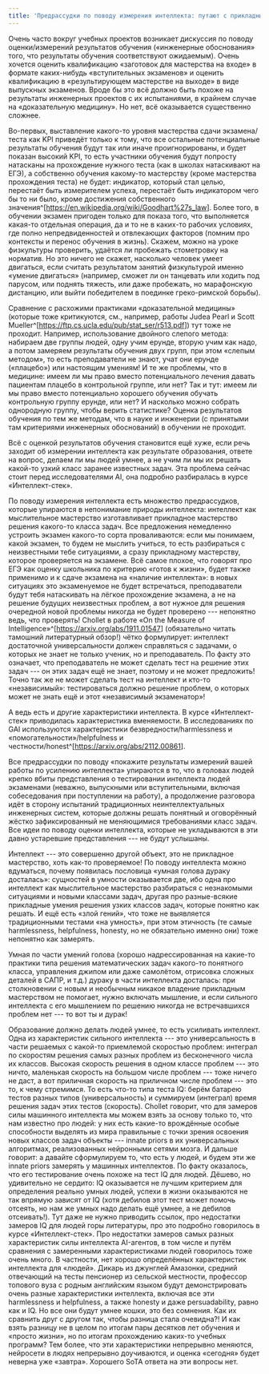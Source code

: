 ```yaml
---
title: 'Предрассудки по поводу измерения интеллекта: путают с прикладными курсами'
---
```


Очень часто вокруг учебных проектов возникает дискуссия по поводу
оценки/измерений результатов обучения («инженерные обоснования» того,
что результаты обучения соответствуют ожидаемым). Очень хочется оценить
квалификацию «заготовок для мастерства на входе» в формате каких-нибудь
«вступительных экзаменов» и оценить квалификацию в «результирующем
мастерстве на выходе» в виде выпускных экзаменов. Вроде бы это всё
должно быть похоже на результаты инженерных проектов с их испытаниями, в
крайнем случае на «доказательную медицину». Но нет, всё оказывается
существенно сложнее.

Во-первых, выставление какого-то уровня мастерства сдачи экзамена/теста
как KPI приведёт только к тому, что все остальные потенциальные
результаты обучения будут так или иначе проигнорированы, и будет показан
высокий KPI, то есть участники обучения будут попросту натасканы на
прохождение нужного теста (как в школах натаскивают на ЕГЭ), а
собственно обучения какому-то мастерству (кроме мастерства прохождения
теста) не будет: индикатор, который стал целью, перестаёт быть
измерителем успеха, перестаёт быть индикатором чего бы то ни было, кроме
достижения собственного
значения^[<https://en.wikipedia.org/wiki/Goodhart%27s_law>].
Более того, в обучении экзамен пригоден только для показа того, что
выполняется какая-то отдельная операция, да и то не в каких-то рабочих
условиях, где полно непредвиденностей и отвлекающих факторов (помним про
контексты и перенос обучения в жизнь). Скажем, можно на уроке
физкультуры проверить, удаётся ли пробежать стометровку на норматив. Но
это ничего не скажет, насколько человек умеет двигаться, если считать
результатом занятий физкультурой именно «умение двигаться» (например,
сможет ли он танцевать или ходить под парусом, или поднять тяжесть, или
даже пробежать, но марафонскую дистанцию, или выйти победителем в
поединке греко-римской борьбы).

Сравнение с расхожими практиками «доказательной медицины» (которые тоже
критикуются, см., например, работы Judea Pearl и Scott
Mueller^[<https://ftp.cs.ucla.edu/pub/stat_ser/r513.pdf>])
тут тоже не проходит. Например, использование двойного слепого метода:
набираем две группы людей, одну учим ерунде, вторую учим как надо, а
потом замеряем результаты обучения двух групп, при этом «слепым
методом», то есть преподаватели не знают, учат они ерунде («плацебо»)
или настоящим умениям! И те же проблемы, что в медицине: имеем ли мы
право вместо потенциального лечения давать пациентам плацебо в
контрольной группе, или нет? Так и тут: имеем ли мы право вместо
потенциально хорошего обучения обучать контрольную группу ерунде, или
нет? И насколько можно собрать однородную группу, чтобы верить
статистике? Оценка результатов обучения по тем же методам, что в науке и
инженерии (с принятыми там критериями инженерных обоснований) в обучении
не проходит.

Всё с оценкой результатов обучения становится ещё хуже, если речь
заходит об измерении интеллекта как результате образования, ответе на
вопрос, делаем ли мы людей умнее, а не учим ли мы их решать какой-то
узкий класс заранее известных задач. Эта проблема сейчас стоит перед
исследователями AI, она подробно разбиралась в курсе «Интеллект-стек».

По поводу измерения интеллекта есть множество предрассудков, которые
упираются в непонимание природы интеллекта: интеллект как мыслительное
мастерство изготавливает прикладное мастерство решения какого-то класса
задач. Все предложения немедленно устроить экзамен какого-то сорта
проваливаются: если мы понимаем, какой экзамен, то будем не мыслить
учиться, то есть разбираться с неизвестными тебе ситуациями, а сразу
прикладному мастерству, которое проверяется на экзамене. Всё самое
плохое, что говорят про ЕГЭ как оценку школьника по критерию «готов к
жизни», будет также применимо и к сдаче экзамена на «наличие
интеллекта»: в новых ситуациях это экзаменуемое не будет встречаться,
преподаватели будут тебя натаскивать на лёгкое прохождение экзамена, а
не на решение будущих неизвестных проблем, а вот нужное для решения
очередной новой проблемы никогда не будет проверено --- непонятно ведь,
что проверять! Chollet в работе «On the Measure of
Intelligence»^[<https://arxiv.org/abs/1911.01547>]
(обязательно читать тамошний литературный обзор!) чётко формулирует:
интеллект достаточной универсальности должен справляться с задачами, о
которых не знает не только ученик, но и преподаватель. По факту это
означает, что преподаватель не может сделать тест на решение этих задач
--- он этих задач ещё не знает, поэтому и не может предложить! Точно так
же не может сделать тест на интеллект и кто-то «независимый»:
тестироваться должно решение проблем, о которых может не знать ещё и
этот «независимый экзаменатор»!

А ведь есть и другие характеристики интеллекта. В курсе «Интеллект-стек»
приводилась характеристика вменяемости. В исследованиях по GAI
используются характеристики безвредности/harmlessness и
«помогательности»/helpfulness и
честности/honest^[<https://arxiv.org/abs/2112.00861>].

Все предрассудки по поводу «покажите результаты измерений вашей работы
по усилению интеллекта» упираются в то, что в головах людей крепко вбиты
представления о тестировании интеллекта людей экзаменами (неважно,
выпускными или вступительными, включая собеседования при поступлении на
работу), а продолжение разговора идёт в сторону испытаний традиционных
неинтеллектуальных инженерных систем, которые должны решать понятный и
оговорённый жёстко зафиксированный не меняющимися требованиями класс
задач. Все идеи по поводу оценки интеллекта, которые не укладываются в
эти давно устаревшие представления --- не будут услышаны.

Интеллект --- это совершенно другой объект, это не прикладное
мастерство, хоть как-то проверяемое! По поводу интеллекта можно
вдуматься, почему появилась пословица «умная голова дураку досталась»:
сущностей в умности оказывается две, ибо одна про интеллект как
мыслительное мастерство разбираться с незнакомыми ситуациями и новыми
классами задач, другая про разные-всякие прикладные умения решения узких
классов задач, которые понятно как решать. И ещё есть «злой гений», что
тоже не выявляется традиционными тестами «на умность», при этом
этичность (те самые harmlessness, helpfulness, honesty, но не
обязательно именно они) тоже непонятно как замерять.

Умная по части умений голова (хорошо надрессированная на какие-то
практики типа решения математических задач какого-то понятного класса,
управления джипом или даже самолётом, отрисовка сложных деталей в САПР,
и т.д.) дураку в части интеллекта досталась: при столкновении с новым и
необычным никакое владение прикладным мастерством не помогает, нужно
включать мышление, и если сильного интеллекта с его мышлением по решению
никогда не встречавшихся проблем нет --- то вот ты и дурак!

Образование должно делать людей умнее, то есть усиливать интеллект. Одна
из характеристик сильного интеллекта --- это универсальность в части
решаемых с какой-то приемлемой скоростью проблем: интеграл по скоростям
решения самых разных проблем из бесконечного числа их классов. Высокая
скорость решения в одном классе проблем --- это ничто, маленькая
скорость на большом числе проблем --- тоже ничего не даст, а вот
приличная скорость на приличном числе проблем --- это то, к чему
стремимся. То есть что-то типа теста IQ: берём батарею тестов разных
типов (универсальность) и суммируем (интеграл) время решения задач этих
тестов (скорость). Chollet говорит, что для замеров силы машинного
интеллекта мы можем взять за основу только то, что нам известно про
людей: у них есть какие-то врождённые особые способности выделять из
мира правильные с точки зрения освоения новых классов задач объекты ---
innate priors в их универсальных алгоритмах, реализованных нейронными
сетями мозга. И дальше говорит: а давайте сформулируем то, что есть у
людей, и будем эти же innate priors замерять у машинных интеллектов. По
факту оказалось, что его тестирование очень похоже на тест IQ для людей.
Дёшево, но удивительно не сердито: IQ оказывается не лучшим критерием
для определения реально умных людей, успехи в жизни оказываются не так
впрямую зависят от IQ (хотя дебилов этот тест может помочь отсеять, но
нам же умных надо делать ещё умнее, а не дебилов отсеивать!). Тут даже
не нужно приводить ссылок, про недостатки замеров IQ для людей горы
литературы, про это подробно говорилось в курсе «Интеллект-стек». Про
недостатки замеров самых разных характеристик силы интеллекта
AI-агентов, в том числе и путём сравнения с замеренными характеристиками
людей говорилось тоже очень много. В частности, нет хорошо определённых
характеристик интеллекта для «людей». Дикарь из джунглей Амазонки,
средний отвечающий на тесты пенсионер из сельской местности, профессор
топового вуза с родным английским языком будут демонстрировать очень
разные характеристики интеллекта, включая все эти harmlessness и
helpfulness, а также honesty и даже persuadability, равно как и IQ. Но
все они будут умнее кошки, это без сомнения. Как их сравнить друг с
другом так, чтобы разница стала очевидна?! И как взять разницу не в
целом по итогам пары десятков лет обучения и «просто жизни», но по
итогам прохождению каких-то учебных программ? Тем более, что эти
характеристики непрерывно меняются, нейросети в людях непрерывно
доучиваются, и оценка «сегодня» будет неверна уже «завтра». Хорошего
SoTA ответа на эти вопросы нет.
